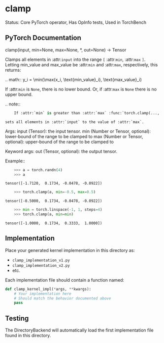 # clamp

Status: Core PyTorch operator, Has OpInfo tests, Used in TorchBench

## PyTorch Documentation

clamp(input, min=None, max=None, *, out=None) -> Tensor

Clamps all elements in :attr:`input` into the range `[` :attr:`min`, :attr:`max` `]`.
Letting min_value and max_value be :attr:`min` and :attr:`max`, respectively, this returns:

.. math::
    y_i = \min(\max(x_i, \text{min\_value}_i), \text{max\_value}_i)

If :attr:`min` is ``None``, there is no lower bound.
Or, if :attr:`max` is ``None`` there is no upper bound.


.. note::
```python
    If :attr:`min` is greater than :attr:`max` :func:`torch.clamp(..., min, max) <torch.clamp>`
```
    sets all elements in :attr:`input` to the value of :attr:`max`.

Args:
    input (Tensor): the input tensor.
    min (Number or Tensor, optional): lower-bound of the range to be clamped to
    max (Number or Tensor, optional): upper-bound of the range to be clamped to

Keyword args:
    out (Tensor, optional): the output tensor.

Example::

```python
    >>> a = torch.randn(4)
    >>> a
```
    tensor([-1.7120,  0.1734, -0.0478, -0.0922])
```python
    >>> torch.clamp(a, min=-0.5, max=0.5)
```
    tensor([-0.5000,  0.1734, -0.0478, -0.0922])

```python
    >>> min = torch.linspace(-1, 1, steps=4)
    >>> torch.clamp(a, min=min)
```
    tensor([-1.0000,  0.1734,  0.3333,  1.0000])

## Implementation

Place your generated kernel implementation in this directory as:
- `clamp_implementation_v1.py`
- `clamp_implementation_v2.py`
- etc.

Each implementation file should contain a function named:
```python
def clamp_kernel_impl(*args, **kwargs):
    # Your implementation here
    # Should match the behavior documented above
    pass
```

## Testing

The DirectoryBackend will automatically load the first implementation file found in this directory.
